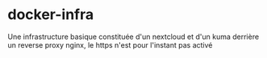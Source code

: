 # docker-infra
Une infrastructure basique constituée d'un nextcloud et d'un kuma derrière un reverse proxy nginx, le https n'est pour l'instant pas activé

